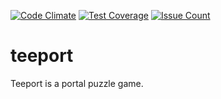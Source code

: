 [![Code Climate](https://codeclimate.com/github/diegomichel/teeport/badges/gpa.svg)](https://codeclimate.com/github/diegomichel/teeport)
[![Test Coverage](https://codeclimate.com/github/diegomichel/teeport/badges/coverage.svg)](https://codeclimate.com/github/diegomichel/teeport/coverage)
[![Issue Count](https://codeclimate.com/github/diegomichel/teeport/badges/issue_count.svg)](https://codeclimate.com/github/diegomichel/teeport)
# teeport
Teeport is a portal puzzle game.
